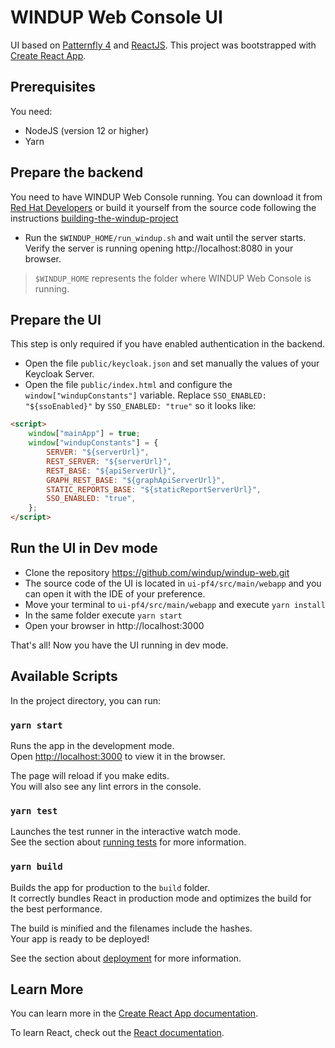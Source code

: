 # WINDUP Web Console UI

UI based on [Patternfly 4](https://www.patternfly.org/v4/) and [ReactJS](https://reactjs.org/). This project was bootstrapped with [Create React App](https://github.com/facebook/create-react-app).

## Prerequisites

You need:

- NodeJS (version 12 or higher)
- Yarn

## Prepare the backend

You need to have WINDUP Web Console running. You can download it from [Red Hat Developers](https://developers.redhat.com/products/mta/download) or build it yourself from the source code following the instructions [building-the-windup-project](https://github.com/windup/windup-web#building-the-windup-project)

- Run the `$WINDUP_HOME/run_windup.sh` and wait until the server starts. Verify the server is running opening http://localhost:8080 in your browser.

> `$WINDUP_HOME` represents the folder where WINDUP Web Console is running.

## Prepare the UI

This step is only required if you have enabled authentication in the backend.

- Open the file `public/keycloak.json` and set manually the values of your Keycloak Server.
- Open the file `public/index.html` and configure the `window["windupConstants"]` variable. Replace `SSO_ENABLED: "${ssoEnabled}"` by `SSO_ENABLED: "true"` so it looks like:

```html
<script>
    window["mainApp"] = true;
    window["windupConstants"] = {
        SERVER: "${serverUrl}",
        REST_SERVER: "${serverUrl}",
        REST_BASE: "${apiServerUrl}",
        GRAPH_REST_BASE: "${graphApiServerUrl}",
        STATIC_REPORTS_BASE: "${staticReportServerUrl}",
        SSO_ENABLED: "true",
    };
</script>
```

## Run the UI in Dev mode

- Clone the repository https://github.com/windup/windup-web.git
- The source code of the UI is located in `ui-pf4/src/main/webapp` and you can open it with the IDE of your preference.
- Move your terminal to `ui-pf4/src/main/webapp` and execute `yarn install`
- In the same folder execute `yarn start`
- Open your browser in http://localhost:3000

That's all! Now you have the UI running in dev mode.

## Available Scripts

In the project directory, you can run:

### `yarn start`

Runs the app in the development mode.<br />
Open [http://localhost:3000](http://localhost:3000) to view it in the browser.

The page will reload if you make edits.<br />
You will also see any lint errors in the console.

### `yarn test`

Launches the test runner in the interactive watch mode.<br />
See the section about [running tests](https://facebook.github.io/create-react-app/docs/running-tests) for more information.

### `yarn build`

Builds the app for production to the `build` folder.<br />
It correctly bundles React in production mode and optimizes the build for the best performance.

The build is minified and the filenames include the hashes.<br />
Your app is ready to be deployed!

See the section about [deployment](https://facebook.github.io/create-react-app/docs/deployment) for more information.

## Learn More

You can learn more in the [Create React App documentation](https://facebook.github.io/create-react-app/docs/getting-started).

To learn React, check out the [React documentation](https://reactjs.org/).
